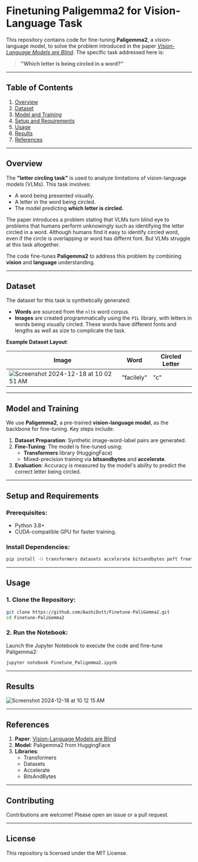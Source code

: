 # Finetuning Paligemma2 for Vision-Language Task

This repository contains code for fine-tuning **Paligemma2**, a vision-language model, to solve the problem introduced in the paper [*Vision-Language Models are Blind*](https://arxiv.org/abs/2407.06581). The specific task addressed here is:

> **"Which letter is being circled in a word?"** 

---

## Table of Contents
1. [Overview](#overview)
2. [Dataset](#dataset)
3. [Model and Training](#model-and-training)
4. [Setup and Requirements](#setup-and-requirements)
5. [Usage](#usage)
6. [Results](#results)
7. [References](#references)

---

## Overview

The **"letter circling task"** is used to analyze limitations of vision-language models (VLMs). This task involves:
- A word being presented visually.
- A letter in the word being circled.
- The model predicting **which letter is circled**.
  
The paper introduces a problem stating that VLMs turn blind eye to problems that humans perform unknowingly such as identifying the letter circled in a word. Although humans find it easy to identify circled word, even if the circle is overlapping or word has differnt font. But VLMs struggle at this task altogether.

The code fine-tunes **Paligemma2** to address this problem by combining **vision** and **language** understanding.

---

## Dataset

The dataset for this task is synthetically generated:
- **Words** are sourced from the `nltk` word corpus.
- **Images** are created programmatically using the `PIL` library, with letters in words being visually circled. These words have different fonts and lengths as well as size to complicate the task. 

**Example Dataset Layout**:

| Image | Word  | Circled Letter |
|-------|-------|----------------|
| ![Screenshot 2024-12-18 at 10 02 51 AM](https://github.com/user-attachments/assets/7180a0a5-30cb-425f-a448-908373cc3672)| "facilely" | "c" |


---

## Model and Training

We use **Paligemma2**, a pre-trained **vision-language model**, as the backbone for fine-tuning. Key steps include:
1. **Dataset Preparation**: Synthetic image-word-label pairs are generated.
2. **Fine-Tuning**: The model is fine-tuned using:
   - **Transformers** library (HuggingFace)
   - Mixed-precision training via **bitsandbytes** and **accelerate**.
3. **Evaluation**: Accuracy is measured by the model's ability to predict the correct letter being circled.

---

## Setup and Requirements

### Prerequisites:
- Python 3.8+
- CUDA-compatible GPU for faster training.

### Install Dependencies:
```bash
pip install -U transformers datasets accelerate bitsandbytes peft freetype-py
```

---

## Usage

### 1. Clone the Repository:
```bash
git clone https://github.com/AashiDutt/Finetune-PaliGemma2.git
cd Finetune-PaliGemma2
```

### 2. Run the Notebook:
Launch the Jupyter Notebook to execute the code and fine-tune Paligemma2:
```bash
jupyter notebook Finetune_Paligemma2.ipynb
```

---

## Results

![Screenshot 2024-12-18 at 10 12 15 AM](https://github.com/user-attachments/assets/9ed60dcc-3628-426f-97df-19e15ca20c79)

---

## References

1. **Paper**: [Vision-Language Models are Blind](https://arxiv.org/abs/2407.06581)
2. **Model**: Paligemma2 from HuggingFace
3. **Libraries**: 
   - Transformers
   - Datasets
   - Accelerate
   - BitsAndBytes

---

## Contributing
Contributions are welcome! Please open an issue or a pull request.

---

## License
This repository is licensed under the MIT License.

